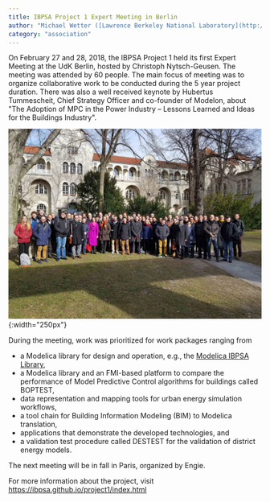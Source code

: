 ```yaml
---
title: IBPSA Project 1 Expert Meeting in Berlin
author: "Michael Wetter ([Lawrence Berkeley National Laboratory](http://simulationresearch.lbl.gov/modelica))"
category: "association"
---
```


On February 27 and 28, 2018, the IBPSA Project 1 held its first Expert Meeting at the UdK Berlin, hosted by Christoph Nytsch-Geusen.
The meeting was attended by 60 people. The main focus of meeting was to organize collaborative work
to be conducted during the 5 year project duration.
There was also a well received keynote by Hubertus Tummescheit,
Chief Strategy Officer and co-founder of Modelon,
about "The Adoption of MPC in the Power Industry – Lessons Learned and Ideas for the Buildings Industry".

![IBPSA Project 1 Expert Meeting Attendees](berlin-photo.jpg "IBPSA Project 1 Expert Meeting Attendees"){:width="250px"}

During the meeting, work was prioritized for work packages ranging
from 
* a Modelica library for design and operation, e.g., the [Modelica IBPSA Library](https://github.com/ibpsa/modelica-ibpsa),
* a Modelica library and an FMI-based platform to compare the performance of Model Predictive Control algorithms for buildings called BOPTEST,
* data representation and mapping tools for urban energy simulation workflows,
* a tool chain for Building Information Modeling (BIM) to Modelica translation,
* applications that demonstrate the developed technologies, and
* a validation test procedure called DESTEST for the validation of district energy models.

The next meeting will be in fall in Paris, organized by Engie.

For more information about the project, visit https://ibpsa.github.io/project1/index.html
